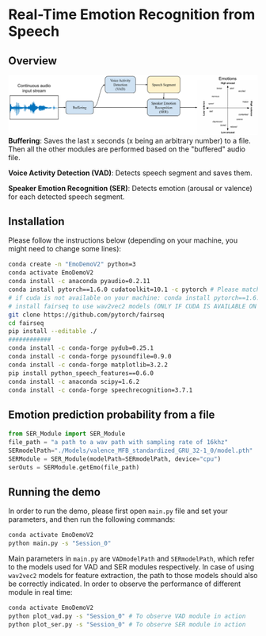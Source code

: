 # Real-Time Emotion Recognition from Speech

## Overview

![OverallDemo](./Figures/DEMO2.png)**Buffering**: Saves the last x seconds (x being an arbitrary number) to a file. Then all the other modules are performed based on the "buffered" audio file. 

**Voice Activity Detection (VAD)**: Detects speech segment and saves them.

**Speaker Emotion Recognition (SER)**: Detects emotion (arousal or valence) for each detected speech segment.


## Installation

Please follow the instructions below (depending on your machine, you might need to change some lines):

```bash
conda create -n "EmoDemoV2" python=3
conda activate EmoDemoV2
conda install -c anaconda pyaudio=0.2.11
conda install pytorch==1.6.0 cudatoolkit=10.1 -c pytorch # Please match the cuda version with the one installed on your machine
# if cuda is not available on your machine: conda install pytorch==1.6.0 cpuonly -c pytorch
# install fairseq to use wav2vec2 models (ONLY IF CUDA IS AVAILABLE ON YOUR MACHINE)
git clone https://github.com/pytorch/fairseq
cd fairseq
pip install --editable ./
############ 
conda install -c conda-forge pydub=0.25.1
conda install -c conda-forge pysoundfile=0.9.0
conda install -c conda-forge matplotlib=3.2.2
pip install python_speech_features==0.6.0
conda install -c anaconda scipy=1.6.2
conda install -c conda-forge speechrecognition=3.7.1
```

## Emotion prediction probability from a file 

```python
from SER_Module import SER_Module
file_path = "a path to a wav path with sampling rate of 16khz"
SERmodelPath="./Models/valence_MFB_standardized_GRU_32-1_0/model.pth"
SERModule = SER_Module(modelPath=SERmodelPath, device="cpu")
serOuts = SERModule.getEmo(file_path)
```

## Running the demo

In order to run the demo, please first open `main.py` file and set your parameters, and then run the following commands:

```bash
conda activate EmoDemoV2
python main.py -s "Session_0"
```

Main parameters in `main.py` are `VADmodelPath` and `SERmodelPath`, which refer to the models used for VAD and SER modules respectively. In case of using `wav2vec2` models for feature extraction, the path to those models should also be correctly indicated. In order to observe the performance of different module in real time:

```bash
conda activate EmoDemoV2
python plot_vad.py -s "Session_0" # To observe VAD module in action
python plot_ser.py -s "Session_0" # To observe SER module in action
```
